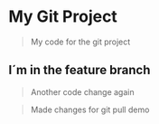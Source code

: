# My Git Project

> My code for the git project

## I´m  in the feature branch

> Another code change again

> Made changes for git pull demo
